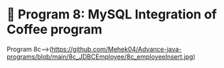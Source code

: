 # 📌 Program 8: MySQL Integration of Coffee program


Program 8c-->(https://github.com/Mehek04/Advance-java-programs/blob/main/8c_JDBCEmployee/8c_employeeInsert.jpg)
